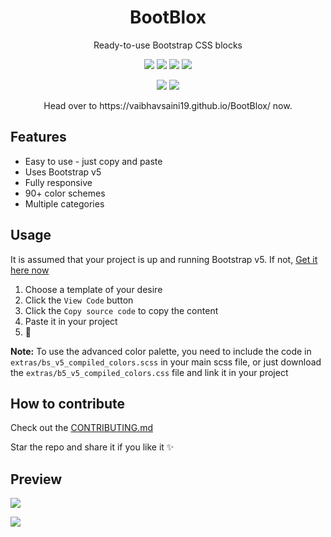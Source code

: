 <h1 align="center">BootBlox</h1>
<p align="center">Ready-to-use Bootstrap CSS blocks</p>

<p align="center">
    <img src="https://img.shields.io/github/issues/VaibhavSaini19/BootBlox?logo=appveyor">
    <img src="https://img.shields.io/github/forks/VaibhavSaini19/BootBlox?logo=appveyor">
    <img src="https://img.shields.io/github/stars/VaibhavSaini19/BootBlox?logo=appveyor&color=teal">
    <img src="https://img.shields.io/github/license/VaibhavSaini19/BootBlox?logo=appveyor">
</p>

<p align="center">
    <img src="https://github.com/VaibhavSaini19/BootBlox/workflows/Format/badge.svg">
    <img src="https://github.com/VaibhavSaini19/BootBlox/workflows/ESLint/badge.svg">
</p>

<p align="center">Head over to https://vaibhavsaini19.github.io/BootBlox/ now.</p>

## Features

-   Easy to use - just copy and paste
-   Uses Bootstrap v5
-   Fully responsive
-   90+ color schemes
-   Multiple categories

<p id="usage"></p>

## Usage

It is assumed that your project is up and running Bootstrap v5. If not, [Get it here now](https://v5.getbootstrap.com/)

1. Choose a template of your desire
2. Click the `View Code` button
3. Click the `Copy source code` to copy the content
4. Paste it in your project
5. 🎉

**Note:** To use the advanced color palette, you need to include the code in `extras/bs_v5_compiled_colors.scss` in your main scss file,
or just download the `extras/b5_v5_compiled_colors.css` file and link it in your project

## How to contribute

Check out the [CONTRIBUTING.md](https://github.com/VaibhavSaini19/BootBlox/blob/master/CONTRIBUTING.md)

Star the repo and share it if you like it ✨

## Preview

![](<https://github.com/VaibhavSaini19/BootBlox/blob/master/Screenshots/Screenshot%201%20(Hero).png>)

![](<https://github.com/VaibhavSaini19/BootBlox/blob/master/Screenshots/Screenshot%202%20(Contact).png>)

